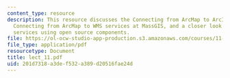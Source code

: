 ```yaml
---
content_type: resource
description: This resource discusses the Connecting from ArcMap to ArcIMS map services,
  Connecting from ArcMap to WMS services at MassGIS, and a closer look at web mapping
  services using open source components.
file: https://ol-ocw-studio-app-production.s3.amazonaws.com/courses/11-520-a-workshop-on-geographic-information-systems-fall-2005/201d7318a3def532a389d20516fae24d_lect_11.pdf
file_type: application/pdf
resourcetype: Document
title: lect_11.pdf
uid: 201d7318-a3de-f532-a389-d20516fae24d
---
```


